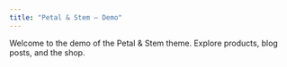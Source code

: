 ```yaml
---
title: "Petal & Stem — Demo"
---
```


Welcome to the demo of the Petal & Stem theme. Explore products, blog posts, and the shop.
